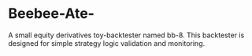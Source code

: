 # Beebee-Ate-
A small equity derivatives toy-backtester named bb-8. This backtester is designed for simple strategy logic validation and monitoring.
